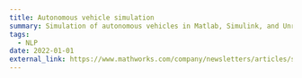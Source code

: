 ```yaml
---
title: Autonomous vehicle simulation
summary: Simulation of autonomous vehicles in Matlab, Simulink, and Unreal
tags:
  - NLP
date: 2022-01-01
external_link: https://www.mathworks.com/company/newsletters/articles/simulating-autonomous-driving-algorithms-for-the-sae-autodrive-challenge.html
---
```

